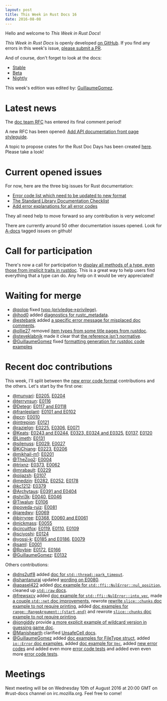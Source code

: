 ```yaml
---
layout: post
title: This Week in Rust Docs 16
date: 2016-08-08
---
```


Hello and welcome to *This Week in Rust Docs*!

*This Week in Rust Docs* is openly developed [on GitHub](https://github.com/GuillaumeGomez/this-week-in-rust-docs).
If you find any errors in this week's issue, [please submit a PR](https://github.com/GuillaumeGomez/this-week-in-rust-docs/pulls).

And of course, don't forget to look at the docs:

* [Stable](https://doc.rust-lang.org/)
* [Beta](http://doc.rust-lang.org/beta/)
* [Nightly](http://doc.rust-lang.org/nightly/)

This week's edition was edited by: [GuillaumeGomez](https://github.com/GuillaumeGomez).

# Latest news

The [doc team RFC](https://github.com/rust-lang/rfcs/pull/1683#issuecomment-237384575) has entered its final comment period!

A new RFC has been opened: [Add API documentation front page styleguide](https://github.com/rust-lang/rfcs/pull/1687).

A topic to propose crates for the Rust Doc Days has been created [here](https://users.rust-lang.org/t/call-for-proposals-for-next-rust-doc-days-crates/6685). Please take a look!

# Current opened issues

For now, here are the three big issues for Rust documentation:

* [Error code list which need to be updated to new format](https://github.com/rust-lang/rust/issues/35233)
* [The Standard Library Documentation Checklist](https://github.com/rust-lang/rust/issues/29329)
* [Add error explanations for all error codes](https://github.com/rust-lang/rust/issues/32777)

They all need help to move forward so any contribution is very welcome!

There are currently around 50 other documentation issues opened. Look for [A-docs](https://github.com/rust-lang/rust/issues?q=is%3Aopen+is%3Aissue+label%3AA-docs) tagged issues on github!

# Call for participation

There's now a call for participation to [display all methods of a type, even those from implicit traits in rustdoc](https://github.com/rust-lang/rust/issues/33772). This is a great way to help users find everything that a type can do. Any help on it would be very appreciated!

# Waiting for merge

* [@qolop](https://github.com/qolop) fixed [typo (privledge->privilege)](https://github.com/rust-lang/rust/pull/34941).
* [@jhod0](https://github.com/jhod0) added [diagnostics for rustc_metadata](https://github.com/rust-lang/rust/pull/34970).
* [@estebank](https://github.com/estebank) added [a specific error message for misplaced doc comments](https://github.com/rust-lang/rust/pull/33922).
* [@ollie27](https://github.com/ollie27) removed [item types from some title pages from rustdoc](https://github.com/rust-lang/rust/pull/35003).
* [@steveklabnik](https://github.com/steveklabnik) made it clear that [the reference isn't normative](https://github.com/rust-lang/rust/pull/35102).
* [@GuillaumeGomez](https://github.com/GuillaumeGomez) fixed [formatting generation for rustdoc code examples](https://github.com/rust-lang/rust/pull/35012)

# Recent doc contributions

This week, I'll split between the [new error code format](https://github.com/rust-lang/rust/issues/35233) contributions and the others. Let's start by the first one:

* [@munyari](https://github.com/munyari): [E0205](https://github.com/rust-lang/rust/pull/35468), [E0204](https://github.com/rust-lang/rust/pull/35455)
* [@terrynsun](https://github.com/terrynsun): [E0116](https://github.com/rust-lang/rust/pull/35467)
* [@Detegr](https://github.com/Detegr): [E0117 and E0118](https://github.com/rust-lang/rust/pull/35454)
* [@franleplant](https://github.com/franleplant): [E0101 and E0102](https://github.com/rust-lang/rust/pull/35443)
* [@pcn](https://github.com/pcn): [E0010](https://github.com/rust-lang/rust/pull/35439)
* [@intrepion](https://github.com/intrepion): [E0121](https://github.com/rust-lang/rust/pull/35434)
* [@razielgn](https://github.com/razielgn): [E0225](https://github.com/rust-lang/rust/pull/35421), [E0306](https://github.com/rust-lang/rust/pull/35370), [E0071](https://github.com/rust-lang/rust/pull/35285)
* [@Keats](https://github.com/Keats): [E0243 and E0244](https://github.com/rust-lang/rust/pull/35419), [E0323, E0324 and E0325](https://github.com/rust-lang/rust/pull/35372), [E0137](https://github.com/rust-lang/rust/pull/35319), [E0120](https://github.com/rust-lang/rust/pull/35298)
* [@Limeth](https://github.com/Limeth): [E0131](https://github.com/rust-lang/rust/pull/35417)
* [@silenuss](https://github.com/silenuss): [E0029](https://github.com/rust-lang/rust/pull/35413), [E0027](https://github.com/rust-lang/rust/pull/35410)
* [@KiChjang](https://github.com/KiChjang): [E0223](https://github.com/rust-lang/rust/pull/35411), [E0206](https://github.com/rust-lang/rust/pull/35402)
* [@mikhail-m1](https://github.com/mikhail-m1): [E0201](https://github.com/rust-lang/rust/pull/35394)
* [@TheZoq2](https://github.com/TheZoq2): [E0004](https://github.com/rust-lang/rust/pull/35380)
* [@trixnz](https://github.com/trixnz): [E0373](https://github.com/rust-lang/rust/pull/35376), [E0062](https://github.com/rust-lang/rust/pull/35328)
* [@mrabault](https://github.com/mrabault): [E0229](https://github.com/rust-lang/rust/pull/35374)
* [@oijazsh](https://github.com/oijazsh): [E0107](https://github.com/rust-lang/rust/pull/35373)
* [@medzin](https://github.com/medzin): [E0282](https://github.com/rust-lang/rust/pull/35366), [E0252](https://github.com/rust-lang/rust/pull/35362), [E0178](https://github.com/rust-lang/rust/pull/35296)
* [@kc1212](https://github.com/kc1212): [E0379](https://github.com/rust-lang/rust/pull/35364)
* [@Archytaus](https://github.com/Archytaus): [E0391 and E0404](https://github.com/rust-lang/rust/pull/35359)
* [@shri3k](https://github.com/shri3k): [E0040](https://github.com/rust-lang/rust/pull/35357), [E0046](https://github.com/rust-lang/rust/pull/35355)
* [@Tiwalun](https://github.com/Tiwalun): [E0106](https://github.com/rust-lang/rust/pull/35356)
* [@poveda-ruiz](https://github.com/poveda-ruiz): [E0081](https://github.com/rust-lang/rust/pull/35353)
* [@jaredwy](https://github.com/jaredwy): [E0069](https://github.com/rust-lang/rust/pull/35351)
* [@birryree](https://github.com/birryree): [E0368](https://github.com/rust-lang/rust/pull/35350), [E0060 and E0061](https://github.com/rust-lang/rust/pull/35289)
* [@nickmass](https://github.com/nickmass): [E0055](https://github.com/rust-lang/rust/pull/35333)
* [@circuitfox](https://github.com/circuitfox): [E0119](https://github.com/rust-lang/rust/pull/35326), [E0110](https://github.com/rust-lang/rust/pull/35299), [E0109](https://github.com/rust-lang/rust/pull/35266)
* [@sciyoshi](https://github.com/sciyoshi): [E0124](https://github.com/rust-lang/rust/pull/35318)
* [@yossi-k](https://github.com/yossi-k): [E0185 and E0186](https://github.com/rust-lang/rust/pull/35314), [E0079](https://github.com/rust-lang/rust/pull/35291)
* [@saml](https://github.com/saml): [E0001](https://github.com/rust-lang/rust/pull/35297)
* [@Roybie](https://github.com/Roybie): [E0172](https://github.com/rust-lang/rust/pull/35294), [E0166](https://github.com/rust-lang/rust/pull/35288)
* [@GuillaumeGomez](https://github.com/GuillaumeGomez): [E0132](https://github.com/rust-lang/rust/pull/35264)

Others contributions:

* [@dns2utf8](https://github.com/dns2utf8) added [doc for `std::thread::park_timeout`](https://github.com/rust-lang/rust/pull/35239).
* [@shantanuraj](https://github.com/shantanuraj) updated [wording on E0080](https://github.com/rust-lang/rust/pull/35283).
* [@apasel422](https://github.com/apasel422) added [doc example for `std::ffi::NulError::nul_position`](https://github.com/rust-lang/rust/pull/35182), cleaned up [`std::raw` docs](https://github.com/rust-lang/rust/pull/35281).
* [@frewsxcv](https://github.com/frewsxcv) added [doc example for `std::ffi::NulError::into_vec`](https://github.com/rust-lang/rust/pull/35436), made [a couple `std::net` doc improvements](https://github.com/rust-lang/rust/pull/35175), rewrote [rewrite `slice::chunks` doc example to not require printing](https://github.com/rust-lang/rust/pull/35134), added [doc examples for `range::RangeArgument::{start,end}`](https://github.com/rust-lang/rust/pull/35041) and rewrote [`slice::chunks` doc example to not require printing](https://github.com/rust-lang/rust/pull/35134).
* [@jongiddy](https://github.com/jongiddy) provide [a more explicit example of wildcard version in guessing game doc](https://github.com/rust-lang/rust/pull/35137).
* [@Manishearth](https://github.com/Manishearth) clarified [UnsafeCell docs](https://github.com/rust-lang/rust/pull/34520).
* [@GuillaumeGomez](https://github.com/GuillaumeGomez) added [doc examples for FileType struct](https://github.com/rust-lang/rust/pull/35076), added [`io::Error` doc examples](https://github.com/rust-lang/rust/pull/35109), added [doc example for `Vec`](https://github.com/rust-lang/rust/pull/35181), added [new error codes](https://github.com/rust-lang/rust/pull/35393) and added even more [error code tests](https://github.com/rust-lang/rust/pull/35363) and added even even more [error code tests](https://github.com/rust-lang/rust/pull/35274).

# Meetings

Next meeting will be on Wednesday 10th of August 2016 at 20:00 GMT on #rust-docs channel on irc.mozilla.org. Feel free to come!
